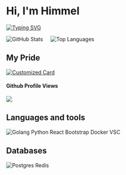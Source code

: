 # Hi, I'm Himmel
[![Typing SVG](https://readme-typing-svg.herokuapp.com?font=Fira+Code&weight=900&size=30&pause=1000&color=ABD200&random=false&width=450&lines=Backend+Golang+Developer..+)](https://git.io/typing-svg)

<div style="display: inline-flex">
    <img src="https://github-readme-stats.vercel.app/api?username=himmel520&rank_icon=github&theme=merko" alt="GitHub Stats" style="margin-right: 20px;">
    <img src="https://github-readme-stats.vercel.app/api/top-langs/?username=himmel520&layout=compact&theme=merko" alt="Top Languages">
</div>

<h2>My Pride</h2>
<a href="https://github.com/himmel520/notebook_store">
  <img src="https://github-readme-stats.vercel.app/api/pin/?username=himmel520&repo=notebook_store&title_color=abd200&icon_color=2b3611&text_color=67b587&bg_color=0a0f0b" alt="Customized Card">
</a>


<h4>Github Profile Views</h4>
<img src="https://profile-counter.glitch.me/himmel520/count.svg">

<h2>Languages and tools</h2>
<img src="https://skillicons.dev/icons?i=go,python,react,bootstrap,docker,vscode" alt="Golang Python React Bootstrap Docker VSC">

<h2>Databases</h2>
<img src="https://skillicons.dev/icons?i=postgres,redis" alt="Postgres Redis">


<!--
**himmel520/himmel520** is a ✨ _special_ ✨ repository because its `README.md` (this file) appears on your GitHub profile.

Here are some ideas to get you started:

- 🔭 I’m currently working on ...
- 🌱 I’m currently learning ...
- 👯 I’m looking to collaborate on ...
- 🤔 I’m looking for help with ...
- 💬 Ask me about ...
- 📫 How to reach me: ...
- 😄 Pronouns: ...
- ⚡ Fun fact: ...
-->
